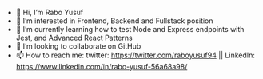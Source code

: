 - 👋 Hi, I’m Rabo Yusuf
- 👀 I’m interested in Frontend, Backend and Fullstack position
- 🌱 I’m currently learning how to test Node and Express endpoints with Jest, and Advanced React Patterns
- 💞️ I’m looking to collaborate on GitHub
- 📫 How to reach me: twitter: https://twitter.com/raboyusuf94 || LinkedIn: https://www.linkedin.com/in/rabo-yusuf-56a68a98/
